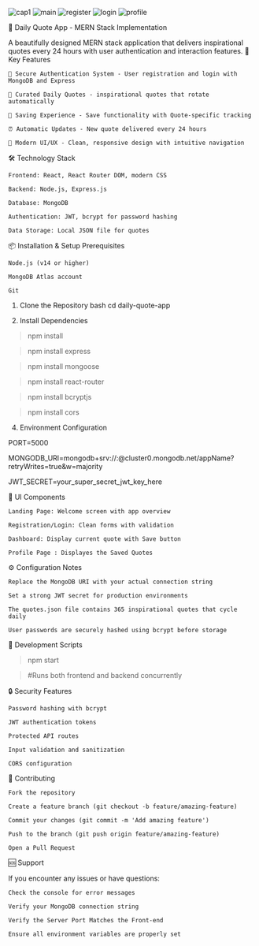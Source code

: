 ![cap1](https://github.com/user-attachments/assets/c4798d0a-9c73-4140-ade3-faf72a81abf4)
![main](https://github.com/user-attachments/assets/795fb5c1-de2f-4d85-990b-2fc5e8c97a22)
![register](https://github.com/user-attachments/assets/e8d233eb-4f50-43af-b3ba-020a31f324bd)
![login](https://github.com/user-attachments/assets/e93ba8d1-6723-4ca1-b113-a64a2ec3bd47)
![profile](https://github.com/user-attachments/assets/243f50ae-e44c-4234-8b76-bc0aaafdabdf)


🌟 Daily Quote App - MERN Stack Implementation

A beautifully designed MERN stack application that delivers inspirational quotes every 24 hours with user authentication and interaction features.
🚀 Key Features

    🔐 Secure Authentication System - User registration and login with MongoDB and Express

    📜 Curated Daily Quotes - inspirational quotes that rotate automatically

    💖 Saving Experience - Save functionality with Quote-specific tracking

    ⏰ Automatic Updates - New quote delivered every 24 hours

    🎨 Modern UI/UX - Clean, responsive design with intuitive navigation

🛠️ Technology Stack

    Frontend: React, React Router DOM, modern CSS

    Backend: Node.js, Express.js

    Database: MongoDB

    Authentication: JWT, bcrypt for password hashing

    Data Storage: Local JSON file for quotes

📦 Installation & Setup
Prerequisites

    Node.js (v14 or higher)

    MongoDB Atlas account

    Git

1. Clone the Repository
bash
cd daily-quote-app

2. Install Dependencies


>npm install

>npm install express

>npm install mongoose

>npm install react-router

>npm install bcryptjs

>npm install cors

4. Environment Configuration

PORT=5000

MONGODB_URI=mongodb+srv://<username>:<password>@cluster0.mongodb.net/appName?retryWrites=true&w=majority

JWT_SECRET=your_super_secret_jwt_key_here

🎨 UI Components

    Landing Page: Welcome screen with app overview

    Registration/Login: Clean forms with validation

    Dashboard: Display current quote with Save button

    Profile Page : Displayes the Saved Quotes

⚙️ Configuration Notes

    Replace the MongoDB URI with your actual connection string

    Set a strong JWT secret for production environments

    The quotes.json file contains 365 inspirational quotes that cycle daily

    User passwords are securely hashed using bcrypt before storage

🚦 Development Scripts

> npm start

> #Runs both frontend and backend concurrently

🔒 Security Features

    Password hashing with bcrypt

    JWT authentication tokens

    Protected API routes

    Input validation and sanitization

    CORS configuration

🤝 Contributing

    Fork the repository

    Create a feature branch (git checkout -b feature/amazing-feature)

    Commit your changes (git commit -m 'Add amazing feature')

    Push to the branch (git push origin feature/amazing-feature)

    Open a Pull Request

🆘 Support

If you encounter any issues or have questions:

    Check the console for error messages

    Verify your MongoDB connection string

    Verify the Server Port Matches the Front-end

    Ensure all environment variables are properly set

